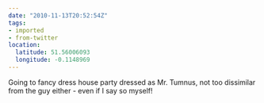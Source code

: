 ```yaml
---
date: "2010-11-13T20:52:54Z"
tags:
- imported
- from-twitter
location:
  latitude: 51.56006093
  longitude: -0.1148969
---
```

Going to fancy dress house party dressed as Mr. Tumnus, not too dissimilar from the guy either - even if I say so myself\!
